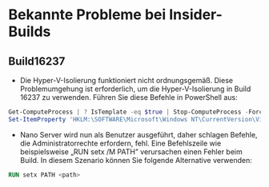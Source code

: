 # <a name="known-issues-for-insider-builds"></a>Bekannte Probleme bei Insider-Builds

## <a name="build-16237"></a>Build16237

- Die Hyper-V-Isolierung funktioniert nicht ordnungsgemäß. Diese Problemumgehung ist erforderlich, um die Hyper-V-Isolierung in Build 16237 zu verwenden. Führen Sie diese Befehle in PowerShell aus:

```PowerShell
Get-ComputeProcess | ? IsTemplate -eq $true | Stop-ComputeProcess -Force
Set-ItemProperty 'HKLM:\SOFTWARE\Microsoft\Windows NT\CurrentVersion\Virtualization\Containers\' -Name TemplateVmCount -Type dword -Value 0 -Force
```

- Nano Server wird nun als Benutzer ausgeführt, daher schlagen Befehle, die Administratorrechte erfordern, fehl. Eine Befehlszeile wie beispielsweise „RUN setx /M PATH” verursachen einen Fehler beim Build. In diesem Szenario können Sie folgende Alternative verwenden:

```dockerfile
RUN setx PATH <path>
```
